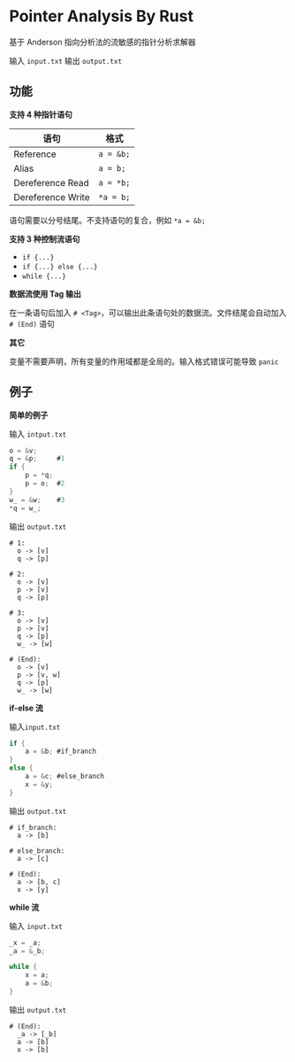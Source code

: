 # Pointer Analysis By Rust

基于 Anderson 指向分析法的流敏感的指针分析求解器

输入 `input.txt` 输出 `output.txt`

## 功能

**支持 4 种指针语句**

| 语句               | 格式      |
| ----------------- | --------- |
| Reference         | `a = &b;` |
| Alias             | `a = b;`  |
| Dereference Read  | `a = *b;` |
| Dereference Write | `*a = b;` |

语句需要以分号结尾。不支持语句的复合，例如 `*a = &b;`

**支持 3 种控制流语句**

* `if {...}`
* `if {...} else {...}`
* `while {...}`

**数据流使用 Tag 输出**

在一条语句后加入 `# <Tag>`，可以输出此条语句处的数据流。文件结尾会自动加入 `# (End)` 语句

**其它**

变量不需要声明，所有变量的作用域都是全局的。输入格式错误可能导致 `panic`



## 例子

**简单的例子**

输入 `intput.txt`

```c
o = &v;
q = &p;     #1
if {
    p = *q;
    p = o;  #2
}
w_ = &w;    #3
*q = w_;
```

输出 `output.txt`

```
# 1:
  o -> [v]
  q -> [p]

# 2:
  o -> [v]
  p -> [v]
  q -> [p]

# 3:
  o -> [v]
  p -> [v]
  q -> [p]
  w_ -> [w]

# (End):
  o -> [v]
  p -> [v, w]
  q -> [p]
  w_ -> [w]
```



**if-else 流**

输入`input.txt`

```c
if {
    a = &b; #if_branch
}
else {
    a = &c; #else_branch
    x = &y;
}
```

输出 `output.txt`

```
# if_branch:
  a -> [b]

# else_branch:
  a -> [c]

# (End):
  a -> [b, c]
  x -> [y]
```



**while 流**

输入 `input.txt`

```c
_x = _a;
_a = &_b;

while {
    x = a;
    a = &b;
}
```

输出 `output.txt`

```
# (End):
  _a -> [_b]
  a -> [b]
  x -> [b]
```

